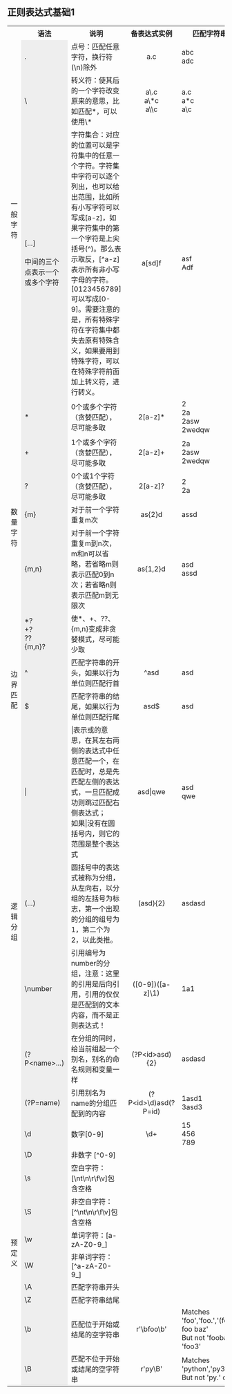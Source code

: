 
## 正则表达式基础1

<table>
  <tr>
    <th width=15%> </th>
    <th width=15% >语法</th>
    <th width="40%" >说明</th>
    <th width="20%" >备表达式实例</th>
    <th width="20%">匹配字符串实例</th>
  </tr>
  <tr>
    <td rowspan='3' align='middle' valign='middle'>一般字符</td>
    <td bgcolor=#eeeeee> . </td>
    <td> 点号：匹配任意字符，换行符(\n)除外 </td>
    <td align='middle' valign='middle'> a.c </td>
    <td> abc</br> adc  </td>
  </tr>
  <tr>
    <td bgcolor=#eeeeee> \ </td>
    <td> 转义符：使其后的一个字符改变原来的意思，比如匹配*，可以使用\* </td>
    <td align='middle' valign='middle'> a\.c </br> a\*c </br> a\\c </td>
    <td> a.c </br> a*c </br> a\c </td>
  </tr>
  <tr>
    <td bgcolor=#eeeeee> [...]  </br></br> 中间的三个点表示一个或多个字符 </td>
    <td> 字符集合：对应的位置可以是字符集中的任意一个字符。字符集中字符可以逐个列出，也可以给出范围，比如所有小写字符可以写成[a-z]，如果字符集中的第一个字符是上尖括号(^)。那么表示取反，[^a-z]表示所有非小写字母的字符。</br> [0123456789]可以写成[0-9]。需要注意的是，所有特殊字符在字符集中都失去原有特殊含义，如果要用到特殊字符，可以在特殊字符前面加上转义符，进行转义。 
    </td>
    <td align='middle' valign='middle'> a[sd]f </td>
    <td> asf </br> Adf </td>
  </tr> 
  <tr>
    <td rowspan='6' align='middle' valign='middle'>数量字符</td>
    <td bgcolor=#eeeeee> * </td>
    <td> 0个或多个字符（贪婪匹配），尽可能多取 </td>
    <td align='middle' valign='middle'> 2[a-z]* </td>
    <td> 2 </br> 2a </br> 2asw </br> 2wedqw  </td>
  </tr>
  <tr>
    <td bgcolor=#eeeeee> + </td>
    <td> 1个或多个字符（贪婪匹配），尽可能多取 </td>
    <td align='middle' valign='middle'> 2[a-z]+ </td>
    <td> 2a </br> 2asw </br> 2wedqw </td>
  </tr>
  <tr>
    <td bgcolor=#eeeeee> ? </td>
    <td> 0个或1个字符（贪婪匹配），尽可能多取 </td>
    <td align='middle' valign='middle'> 2[a-z]? </td>
    <td> 2 </br> 2a  </td>
  </tr>
  <tr>
    <td bgcolor=#eeeeee> {m} </td>
    <td> 对于前一个字符重复m次 </td>
    <td align='middle' valign='middle'> as{2}d </td>
    <td> assd </td>
  </tr>
  <tr>
    <td bgcolor=#eeeeee> {m,n} </td>
    <td> 对于前一个字符重复m到n次，m和n可以省略，若省略m则表示匹配0到n次；若省略n则表示匹配m到无限次 </td>
    <td align='middle' valign='middle'> as{1,2}d </td>
    <td> asd </br> assd </td>
  </tr>
  <tr>
    <td bgcolor=#eeeeee> *? </br> +? </br> ?? </br> {m,n}? </td>
    <td> 使*、+、??、{m,n}变成非贪婪模式，尽可能少取 </td>
    <td align='middle' valign='middle'>  </td>
    <td>  </td>
  </tr>
  <tr>
    <td rowspan='2' align='middle' valign='middle'>边界匹配</td>
    <td bgcolor=#eeeeee> ^ </td>
    <td> 匹配字符串的开头，如果以行为单位则匹配行首 </td>
    <td align='middle' valign='middle'> ^asd </td>
    <td> asd </td>
  </tr>
  <tr>
    <td bgcolor=#eeeeee> $ </td>
    <td> 匹配字符串的结尾，如果以行为单位则匹配行尾 </td>
    <td align='middle' valign='middle'> asd$ </td>
    <td> asd </td>
  </tr>
  <tr>
    <td rowspan='5' align='middle' valign='middle'>逻辑分组</td>
    <td bgcolor=#eeeeee> | </td>
      <td> |表示或的意思，在其左右两侧的表达式中任意匹配一个，在匹配时，总是先匹配左侧的表达式，一旦匹配成功则跳过匹配右侧表达式；</br>如果|没有在圆括号内，则它的范围是整个表达式 </td>
    <td align='middle' valign='middle'> asd|qwe </td>
    <td> asd </br> qwe </td>
  </tr>
  <tr>
    <td bgcolor=#eeeeee> (...) </td>
    <td> 圆括号中的表达式被称为分组，从左向右，以分组的左括号为标志，第一个出现的分组的组号为1，第二个为2，以此类推。 </td>
    <td align='middle' valign='middle'> (asd){2} </td>
    <td> asdasd </td>
  </tr>
  <tr>
    <td bgcolor=#eeeeee> \number </td>
    <td> 引用编号为number的分组，注意：这里的引用是后向引用，引用的仅仅是匹配到的文本内容，而不是正则表达式！ </td>
    <td align='middle' valign='middle'> ([0-9])([a-z]\1) </td>
    <td> 1a1 </td>
  </tr>
  <tr>
    <td bgcolor=#eeeeee> (?P&lt;name&gt;...) </td>
    <td> 在分组的同时，给当前组起一个别名，别名的命名规则和变量一样 </td>
    <td align='middle' valign='middle'> (?P&lt;id&gt;asd){2} </td>
    <td> asdasd  </td>
  </tr>
  <tr>
    <td bgcolor=#eeeeee> (?P=name) </td>
    <td> 引用别名为name的分组匹配到的内容 </td>
      <td align='middle' valign='middle'> (?P&lt;id&gt;\d)asd(?P=id) </td>
    <td> 1asd1 </br> 3asd3 </td>
  </tr>
  <tr>
    <td rowspan='10' align='middle' valign='middle'>预定义</td>
    <td bgcolor=#eeeeee> \d </td>
    <td> 数字[0-9] </td>
    <td align='middle' valign='middle'> \d+ </td>
    <td> 15 </br> 456 </br> 789 </td>
  </tr>
  <tr>
    <td bgcolor=#eeeeee> \D </td>
    <td> 非数字 [^0-9] </td>
    <td align='middle' valign='middle'>  </td>
    <td>  </td>
  </tr>
  <tr>
    <td bgcolor=#eeeeee> \s </td>
    <td> 空白字符：[\nt\n\r\f\v]包含空格 </td>
    <td align='middle' valign='middle'>  </td>
    <td>  </td>
  </tr>
  <tr>
    <td bgcolor=#eeeeee> \S </td>
    <td> 非空白字符：[^\nt\n\r\f\v]包含空格 </td>
    <td align='middle' valign='middle'>  </td>
    <td>  </td>
  </tr>
  <tr>
    <td bgcolor=#eeeeee> \w </td>
    <td> 单词字符：[a-zA-Z0-9_] </td>
    <td align='middle' valign='middle'>  </td>
    <td>  </td>
  </tr>
  <tr>
    <td bgcolor=#eeeeee> \W </td>
    <td> 非单词字符：[^a-zA-Z0-9_] </td>
    <td align='middle' valign='middle'>  </td>
    <td>  </td>
  </tr>
  <tr>
    <td bgcolor=#eeeeee> \A </td>
    <td> 匹配字符串开头 </td>
    <td align='middle' valign='middle'>  </td>
    <td>  </td>
  </tr>
  <tr>
    <td bgcolor=#eeeeee> \Z </td>
    <td> 匹配字符串结尾 </td>
    <td align='middle' valign='middle'>  </td>
    <td>  </td>
  </tr>
   <tr>
    <td bgcolor=#eeeeee> \b </td>
    <td> 匹配位于开始或结尾的空字符串 </td>
    <td align='middle' valign='middle'> r'\bfoo\b' </td>
    <td> Matches 'foo','foo.','(foo)','bar foo baz' </br> But not 'foobar' or 'foo3' </td>
  </tr>
   <tr>
    <td bgcolor=#eeeeee> \B </td>
    <td> 匹配不位于开始或结尾的空字符串 </td>
    <td align='middle' valign='middle'> r'py\B' </td>
    <td> Matches 'python','py3','py2', </br> But not 'py.' or 'py!' </td>
  </tr>
</table>
